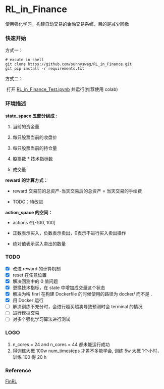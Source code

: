 # RL_in_Finance
使用强化学习，构建自动交易的金融交易系统，目的是减少回撤

### 快速开始

方式一：

```shell
# excute in shell
git clone https://github.com/sunnyswag/RL_in_Finance.git
git pip install -r requirements.txt
```

方式二：

​	打开 [RL_in_Finance_Test.ipynb](./RL_in_Finance_Test.ipynb) 并运行(推荐使用 colab)

### 环境描述

**state_space 五部分组成 :** 

1. 当前的资金量

2. 每只股票当前的收盘价

3. 每只股票当前的持仓量

4. 股票数 * 技术指标数

5. 成交量

**reward 的计算方式：**

* reward 交易前的总资产-当天交易后的总资产 = 当天交易的手续费

* TODO：待改进

**action_space 的空间：**

* actions ∈[-100, 100]

* 正数表示买入，负数表示卖出，0表示不进行买入卖出操作

* 绝对值表示买入卖出的数量

### TODO

- [x] 改进 reward 的计算机制
- [x] reset 在任意位置
- [x] 解决回测中的 0 值问题
- [x] 更换技术指标，在 state 中增加成交量这个状态
- [x] 解决为啥 finrl 在构建 Dockerfile 的时候使用的路径为 docker/ 而不是 .
- [x] 用 Docker 运行
- [ ] 解决训练不充分时，会进行超买超卖导致预测时会 terminal 的情况
- [ ] 进行模拟交易
- [ ] 对多个强化学习算法进行测试

### LOGO
1. n_cores = 24 and n_cores = 44 都未能运行成功
2. 得训练大概 100w num_timesteps 才差不多能学会, 训练 5w 大概 1个小时，训练 100 得 20 h 

### Reference

[FinRL](https://github.com/AI4Finance-LLC/FinRL)